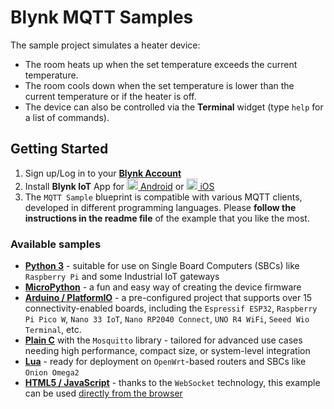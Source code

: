 # Blynk MQTT Samples

The sample project simulates a heater device:

- The room heats up when the set temperature exceeds the current temperature.
- The room cools down when the set temperature is lower than the current temperature or if the heater is off.
- The device can also be controlled via the **Terminal** widget (type `help` for a list of commands).

## Getting Started

1. Sign up/Log in to your [**Blynk Account**](https://blynk.cloud)
2. Install **Blynk IoT** App for [<img src="https://cdn.rawgit.com/simple-icons/simple-icons/develop/icons/googleplay.svg" width="18" height="18" /> Android](https://play.google.com/store/apps/details?id=cloud.blynk) or
[<img src="https://cdn.rawgit.com/simple-icons/simple-icons/develop/icons/apple.svg" width="18" height="18" /> iOS](https://apps.apple.com/us/app/blynk-iot/id1559317868)
3. The `MQTT Sample` blueprint is compatible with various MQTT clients, developed in different programming languages. Please **follow the instructions in the readme file** of the example that you like the most.

### Available samples

- [**Python 3**](Python3/README.md) - suitable for use on Single Board Computers (SBCs) like `Raspberry Pi` and some Industrial IoT gateways
- [**MicroPython**](MicroPython/README.md) - a fun and easy way of creating the device firmware
- [**Arduino / PlatformIO**](Arduino_Blynk_MQTT/README.md) - a pre-configured project that supports over 15 connectivity-enabled boards, including the `Espressif ESP32`, `Raspberry Pi Pico W`, `Nano 33 IoT`, `Nano RP2040 Connect`, `UNO R4 WiFi`, `Seeed Wio Terminal`, etc.
- [**Plain C**](C_libmosquitto/README.md) with the `Mosquitto` library - tailored for advanced use cases needing high performance, compact size, or system-level integration
- [**Lua**](Lua_OpenWrt/README.md) - ready for deployment on `OpenWrt`-based routers and SBCs like `Onion Omega2`
- [**HTML5 / JavaScript**](HTML5_WebSocket/README.md) - thanks to the `WebSocket` technology, this example can be used [directly from the browser](https://bit.ly/Blynk-HTML5-MQTT-Sample)

